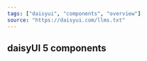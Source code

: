 ```yaml
---
tags: ["daisyui", "components", "overview"]
source: "https://daisyui.com/llms.txt"
---
```


## daisyUI 5 components
